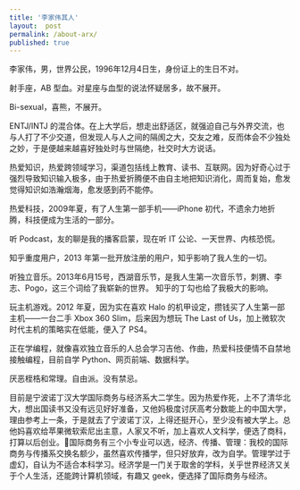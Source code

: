 ```yaml
---
title: '李家伟其人'
layout:  post
permalink: /about-arx/
published: true
---
```


李家伟，男，世界公民，1996年12月4日生，身份证上的生日不对。

射手座，AB 型血。对星座与血型的说法怀疑居多，故不展开。

Bi-sexual，喜熊，不展开。

ENTJ/INTJ 的混合体。在上大学后，想走出舒适区，就强迫自己与外界交流，也与人打了不少交道，但发现人与人之间的隔阂之大，交友之难，反而体会不少独处之妙，于是便越来越喜好独处时与世隔绝，社交时大方说话。

热爱知识，热爱跨领域学习，渠道包括线上教育、读书、互联网。因为好奇心过于强烈导致知识输入极多，由于热爱折腾便不由自主地把知识消化，周而复始，愈发觉得知识如浩瀚烟海，愈发感到药不能停。

热爱科技，2009年夏，有了人生第一部手机——iPhone 初代，不遗余力地折腾，科技便成为生活的一部分。

听 Podcast，友的聊是我的播客启蒙，现在听 IT 公论、一天世界、内核恐慌。

知乎重度用户，2013 年第一批开放注册的用户，知乎影响了我人生的一切。

听独立音乐。2013年6月15号，西湖音乐节，是我人生第一次音乐节，刺猬、李志、Pogo，这三个词给了我崭新的世界。 知乎的丁勾也给了我极大的影响。

玩主机游戏。2012 年夏，因为实在喜欢 Halo 的机甲设定，攒钱买了人生第一部主机——一台二手 Xbox 360 Slim，后来因为想玩 The Last of Us，加上微软次时代主机的策略实在低能，便入了 PS4。

正在学编程，就像喜欢独立音乐的人总会学习吉他、作曲，热爱科技便情不自禁地接触编程，目前自学 Python、网页前端、数据科学。

厌恶桎梏和常理。自由派。没有禁忌。

目前是宁波诺丁汉大学国际商务与经济系大二学生。因为热爱作死，上不了清华北大，想出国读书又没有远见好好准备，又他妈极度讨厌高考分数能上的中国大学，理由参考上一条，于是就去了宁波诺丁汉，上得还挺开心，至少没有被大学上。总他妈喜欢给苹果微软索尼出主意，人家又不听，加上喜欢人文科学，便选了商科，打算以后创业。国际商务有三个小专业可以选，经济、传播、管理：我校的国际商务与传播系交换名额少，虽然喜欢传播学，但只好放弃，改为自学。管理学过于虚幻，自认为不适合本科学习。经济学是一门关于取舍的学科，关乎世界经济又关于个人生活，还能跨计算机领域，有趣又 geek，便选择了国际商务与经济。